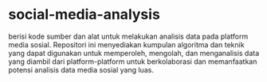# social-media-analysis
 berisi kode sumber dan alat untuk melakukan analisis data pada platform media sosial. Repositori ini menyediakan kumpulan algoritma dan teknik yang dapat digunakan untuk memperoleh, mengolah, dan menganalisis data yang diambil dari platform-platform untuk berkolaborasi dan memanfaatkan potensi analisis data media sosial yang luas.
